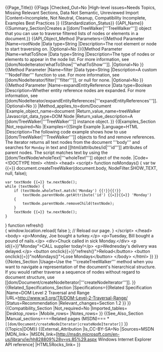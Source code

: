 {{Page_Title}}
{{Flags
|Checked_Out=No
|High-level issues=Needs Topics, Missing Relevant Sections, Data Not Semantic, Unreviewed Import
|Content=Incomplete, Not Neutral, Cleanup, Compatibility Incomplete, Examples Best Practices
}}
{{Standardization_Status}}
{{API_Name}}
{{Summary_Section|Creates a [[dom/TreeWalker|'''TreeWalker''']] object that you can use to traverse filtered lists of nodes or elements in a document.}}
{{API_Object_Method
|Parameters={{Method Parameter
|Name=rootNode
|Data type=String
|Description=The root element or node to start traversing on.
|Optional=No
}}{{Method Parameter
|Name=whatToShow
|Data type=String
|Description=The type of nodes or elements to appear in the node list. For more information, see [[dom/NodeIterator/whatToShow|'''whatToShow''']].
|Optional=No
}}{{Method Parameter
|Name=filter
|Data type=String
|Description=A custom '''NodeFilter''' function to use. For more information, see [[dom/NodeIterator/filter|'''filter''']], or null for none.
|Optional=No
}}{{Method Parameter
|Name=expandEntityReference
|Data type=Boolean
|Description=Whether entity reference nodes are expanded. For more information, see [[dom/NodeIterator/expandEntityReferences|'''expandEntityReferences''']].
|Optional=No
}}
|Method_applies_to=dom/Document
|Example_object_name=document
|Return_value_name=treeWalker
|Javascript_data_type=DOM Node
|Return_value_description=A [[dom/TreeWalker|'''TreeWalker''']] instance object.
}}
{{Examples_Section
|Not_required=No
|Examples={{Single Example
|Language=HTML
|Description=The following code example shows how to use [[dom/TreeWalker|'''TreeWalker''']] objects to find and remove references. The iterator returns all text nodes from the document '''body''' and searches for <code>Monday</code> in text and [[html/attributes/id|'''id''']] attributes of parent nodes. The script matches text by using the [[dom/TextNode/wholeText|'''wholeText''']] object of the node.
|Code=&lt;!DOCTYPE html&gt;
&lt;html&gt;
 &lt;head&gt;
  &lt;script&gt;
function noMondays()
{
    var tw {{=}} document.createTreeWalker(document.body, NodeFilter.SHOW_TEXT, null, false);
                
    var textNode {{=}} tw.nextNode();
    while (textNode) {
        if (textNode.wholeText.match('Monday') {{!}}{{!}} 
            textNode.parentNode.getAttribute('id') {{=}}{{=}} 'Monday')
        {
            textNode.parentNode.removeChild(textNode);
        }
        textNode {{=}} tw.nextNode();
    }
}
function refresh()                 
{
    window.location.reload( false );    // Reload our page.
}
  &lt;/script&gt;
 &lt;/head&gt;
 &lt;body&gt;
    &lt;p&gt;Monday, Joe bought a turkey.&lt;/p&gt;
    &lt;p&gt;Tuesday, Bill bought a pound of nails.&lt;/p&gt;
    &lt;div&gt;Chuck called in sick Monday.&lt;/div&gt;
    &lt;p id{{=}}"Monday"&gt;CALL supplier today!&lt;/p&gt;
    &lt;p&gt;Wednesday's delivery was delayed.&lt;/p&gt;
    &lt;button onclick{{=}}"refresh()"&gt;Reload&lt;/button&gt;
    &lt;button onclick{{=}}"noMondays()"&gt;Lose Mondays&lt;/button&gt;
 &lt;/body&gt;
&lt;/html&gt;
}}
}}
{{Notes_Section
|Usage=Use the '''createTreeWalker''' method when you want to navigate a representation of the document's hierarchical structure. If you would rather traverse a sequence of nodes without regard to document structure, use [[dom/Document/createNodeIterator|'''createNodeIterator''']].
}}
{{Related_Specifications_Section
|Specifications={{Related Specification
|Name=DOM Level 2 Traversal and Range
|URL=http://www.w3.org/TR/DOM-Level-2-Traversal-Range/
|Status=Recommendation
|Relevant_changes=Section 1.2
}}
}}
{{Compatibility_Section
|Not_required=No
|Imported_tables=
|Desktop_rows=
|Mobile_rows=
|Notes_rows=
}}
{{See_Also_Section
|Manual_sections====Related pages (MSDN)===
*<code>[[dom/Document/createNodeIterator|createNodeIterator]]</code>
}}
{{Topics|DOM}}
{{External_Attribution
|Is_CC-BY-SA=No
|Sources=MSDN
|MDN_link=
|MSDN_link=[http://msdn.microsoft.com/en-us/library/ie/hh828809%28v=vs.85%29.aspx Windows Internet Explorer API reference]
|HTML5Rocks_link=
}}